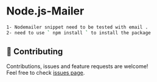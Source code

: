 # Node.js-Mailer

```sh
1- Nodemailer snippet need to be tested with email .
2- need to use ` npm install ` to install the package
```

## 🤝 Contributing

Contributions, issues and feature requests are welcome!<br />Feel free to check [issues page](https://github.com/MoSaif00/Node.js-Mailer/issues).
